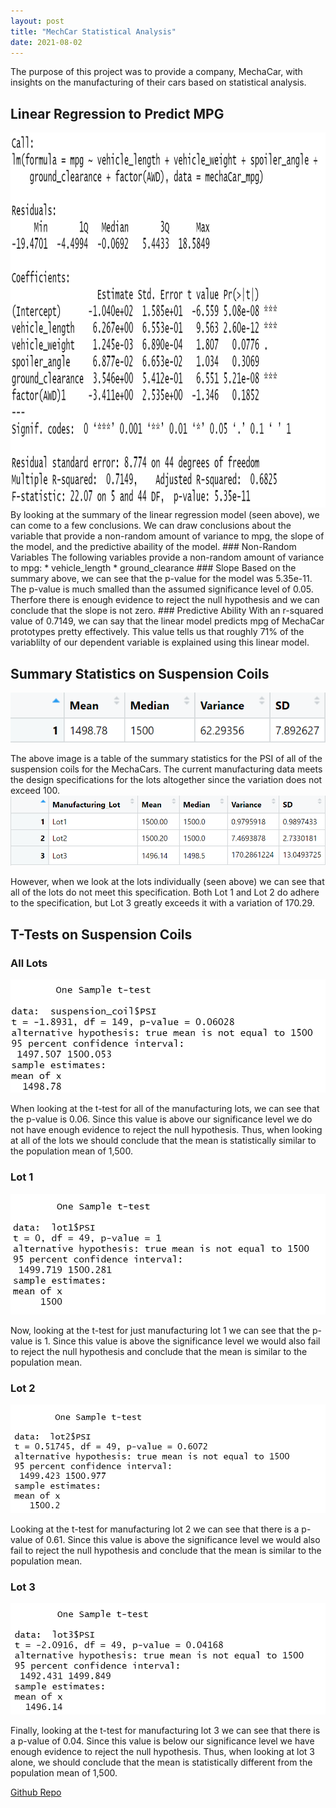 ```yaml
---
layout: post
title: "MechCar Statistical Analysis"
date: 2021-08-02
---
```


The purpose of this project was to provide a company, MechaCar, with insights on the manufacturing of their cars based on statistical analysis.
## Linear Regression to Predict MPG
<img src="/assets/linear_regression.png" alt="Summary" width = "1000" height = "600">
By looking at the summary of the linear regression model (seen above), we can come to a few conclusions. We can draw conclusions about the variable that provide a non-random amount of variance to mpg, the slope of the model, and the predictive abaility of the model. 
### Non-Random Variables
The following variables provide a non-random amount of variance to mpg:
* vehicle_length
* ground_clearance
### Slope
Based on the summary above, we can see that the p-value for the model was 5.35e-11. The p-value is much smalled than the assumed significance level of 0.05. Therfore there is enough evidence to reject the null hypothesis and we can conclude that the slope is not zero. 
### Predictive Ability 
With an r-squared value of 0.7149, we can say that the linear model predicts mpg of MechaCar prototypes pretty effectively. This value tells us that roughly 71% of the variablilty of our dependent variable is explained using this linear model. 

## Summary Statistics on Suspension Coils
<img src="/assets/total_summary.png" alt="Total Summary">

The above image is a table of the summary statistics for the PSI of all of the suspension coils for the MechaCars. The current manufacturing data meets the design specifications for the lots altogether since the variation does not exceed 100. 
<img src="/assets/lot_summary.png" alt="Lot Summary">

However, when we look at the lots individually (seen above) we can see that all of the lots do not meet this specification. Both Lot 1 and Lot 2 do adhere to the specification, but Lot 3 greatly exceeds it with a variation of 170.29. 

## T-Tests on Suspension Coils
### All Lots 
<img src="/assets/t-test_all.png" alt="T-Tests">

When looking at the t-test for all of the manufacturing lots, we can see that the p-value is 0.06. Since this value is above our significance level we do not have enough evidence to reject the null hypothesis. Thus, when looking at all of the lots we should conclude that the mean is statistically similar to the population mean of 1,500.

### Lot 1
<img src="/assets/t-test_lot1.png">

Now, looking at the t-test for just manufacturing lot 1 we can see that the p-value is 1. Since this value is above the significance level we would also fail to reject the null hypothesis and conclude that the mean is similar to the population mean. 

### Lot 2 
<img src="/assets/t-test_lot2.png">

Looking at the t-test for manufacturing lot 2 we can see that there is a p-value of 0.61. Since this value is above the significance level we would also fail to reject the null hypothesis and conclude that the mean is similar to the population mean. 

### Lot 3
<img src="/assets/t-test_lot3.png">

Finally, looking at the t-test for manufacturing lot 3 we can see that there is a p-value of 0.04. Since this value is below our significance level we have enough evidence to reject the null hypothesis. Thus, when looking at lot 3 alone, we should conclude that the mean is statistically different from the population mean of 1,500.




[Github Repo](https://github.com/naomishields/MechaCar_Statistical_Analysis)
